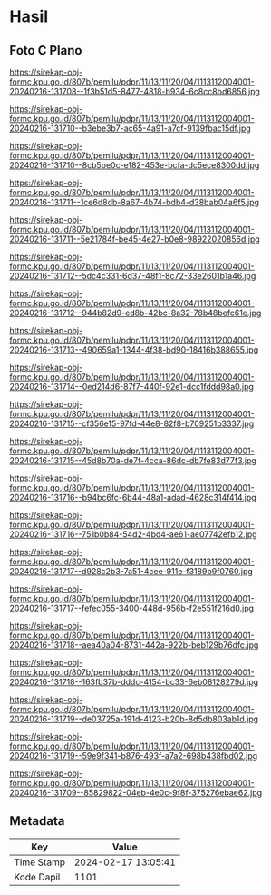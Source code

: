 # Hasil

## Foto C Plano

https://sirekap-obj-formc.kpu.go.id/807b/pemilu/pdpr/11/13/11/20/04/1113112004001-20240216-131708--1f3b51d5-8477-4818-b934-6c8cc8bd6856.jpg

https://sirekap-obj-formc.kpu.go.id/807b/pemilu/pdpr/11/13/11/20/04/1113112004001-20240216-131710--b3ebe3b7-ac65-4a91-a7cf-9139fbac15df.jpg

https://sirekap-obj-formc.kpu.go.id/807b/pemilu/pdpr/11/13/11/20/04/1113112004001-20240216-131710--8cb5be0c-e182-453e-bcfa-dc5ece8300dd.jpg

https://sirekap-obj-formc.kpu.go.id/807b/pemilu/pdpr/11/13/11/20/04/1113112004001-20240216-131711--1ce6d8db-8a67-4b74-bdb4-d38bab04a6f5.jpg

https://sirekap-obj-formc.kpu.go.id/807b/pemilu/pdpr/11/13/11/20/04/1113112004001-20240216-131711--5e21784f-be45-4e27-b0e8-98922020856d.jpg

https://sirekap-obj-formc.kpu.go.id/807b/pemilu/pdpr/11/13/11/20/04/1113112004001-20240216-131712--5dc4c331-6d37-48f1-8c72-33e2601b1a46.jpg

https://sirekap-obj-formc.kpu.go.id/807b/pemilu/pdpr/11/13/11/20/04/1113112004001-20240216-131712--944b82d9-ed8b-42bc-8a32-78b48befc61e.jpg

https://sirekap-obj-formc.kpu.go.id/807b/pemilu/pdpr/11/13/11/20/04/1113112004001-20240216-131713--490659a1-1344-4f38-bd90-18416b388655.jpg

https://sirekap-obj-formc.kpu.go.id/807b/pemilu/pdpr/11/13/11/20/04/1113112004001-20240216-131714--0ed214d6-87f7-440f-92e1-dcc1fddd98a0.jpg

https://sirekap-obj-formc.kpu.go.id/807b/pemilu/pdpr/11/13/11/20/04/1113112004001-20240216-131715--cf356e15-97fd-44e8-82f8-b709251b3337.jpg

https://sirekap-obj-formc.kpu.go.id/807b/pemilu/pdpr/11/13/11/20/04/1113112004001-20240216-131715--45d8b70a-de7f-4cca-86dc-db7fe83d77f3.jpg

https://sirekap-obj-formc.kpu.go.id/807b/pemilu/pdpr/11/13/11/20/04/1113112004001-20240216-131716--b94bc6fc-6b44-48a1-adad-4628c314f414.jpg

https://sirekap-obj-formc.kpu.go.id/807b/pemilu/pdpr/11/13/11/20/04/1113112004001-20240216-131716--751b0b84-54d2-4bd4-ae61-ae07742efb12.jpg

https://sirekap-obj-formc.kpu.go.id/807b/pemilu/pdpr/11/13/11/20/04/1113112004001-20240216-131717--d928c2b3-7a51-4cee-911e-f3189b9f0760.jpg

https://sirekap-obj-formc.kpu.go.id/807b/pemilu/pdpr/11/13/11/20/04/1113112004001-20240216-131717--fefec055-3400-448d-956b-f2e551f216d0.jpg

https://sirekap-obj-formc.kpu.go.id/807b/pemilu/pdpr/11/13/11/20/04/1113112004001-20240216-131718--aea40a04-8731-442a-922b-beb129b76dfc.jpg

https://sirekap-obj-formc.kpu.go.id/807b/pemilu/pdpr/11/13/11/20/04/1113112004001-20240216-131718--163fb37b-dddc-4154-bc33-6eb08128279d.jpg

https://sirekap-obj-formc.kpu.go.id/807b/pemilu/pdpr/11/13/11/20/04/1113112004001-20240216-131719--de03725a-191d-4123-b20b-8d5db803ab1d.jpg

https://sirekap-obj-formc.kpu.go.id/807b/pemilu/pdpr/11/13/11/20/04/1113112004001-20240216-131719--59e9f341-b876-493f-a7a2-698b438fbd02.jpg

https://sirekap-obj-formc.kpu.go.id/807b/pemilu/pdpr/11/13/11/20/04/1113112004001-20240216-131709--85829822-04eb-4e0c-9f8f-375276ebae62.jpg


## Metadata

| Key        | Value               |
| ---------- | ------------------- |
| Time Stamp | 2024-02-17 13:05:41 |
| Kode Dapil | 1101                |



